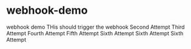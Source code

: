 # webhook-demo
webhook demo
THis should trigger the webhook
Second Attempt
Third Attempt
Fourth Attempt
Fifth Attempt
Sixth Attempt
Sixth Attempt
Sixth Attempt
